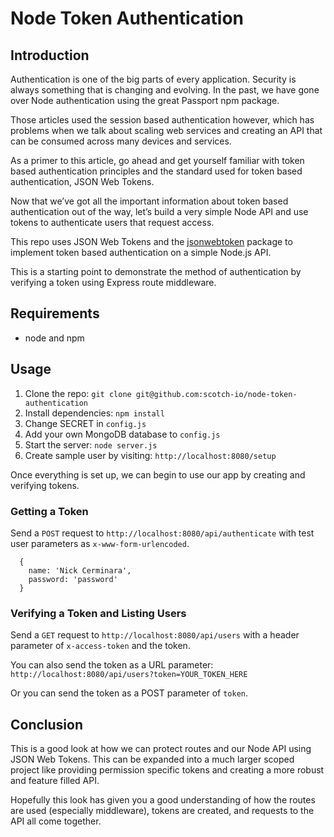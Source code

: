 # Node Token Authentication

## Introduction

Authentication is one of the big parts of every application. Security is always something that is changing and evolving. In the past, we have gone over Node authentication using the great Passport npm package.

Those articles used the session based authentication however, which has problems when we talk about scaling web services and creating an API that can be consumed across many devices and services.

As a primer to this article, go ahead and get yourself familiar with token based authentication principles and the standard used for token based authentication, JSON Web Tokens.

Now that we’ve got all the important information about token based authentication out of the way, let’s build a very simple Node API and use tokens to authenticate users that request access.

This repo uses JSON Web Tokens and the [jsonwebtoken](https://github.com/auth0/node-jsonwebtoken) package to implement token based authentication on a simple Node.js API.

This is a starting point to demonstrate the method of authentication by verifying a token using Express route middleware.

## Requirements

- node and npm

## Usage

1. Clone the repo: `git clone git@github.com:scotch-io/node-token-authentication`
2. Install dependencies: `npm install`
3. Change SECRET in `config.js`
4. Add your own MongoDB database to `config.js`
5. Start the server: `node server.js`
6. Create sample user by visiting: `http://localhost:8080/setup`

Once everything is set up, we can begin to use our app by creating and verifying tokens.

### Getting a Token

Send a `POST` request to `http://localhost:8080/api/authenticate` with test user parameters as `x-www-form-urlencoded`. 

```
  {
    name: 'Nick Cerminara',
    password: 'password'
  }
```

### Verifying a Token and Listing Users

Send a `GET` request to `http://localhost:8080/api/users` with a header parameter of `x-access-token` and the token.

You can also send the token as a URL parameter: `http://localhost:8080/api/users?token=YOUR_TOKEN_HERE`

Or you can send the token as a POST parameter of `token`.

## Conclusion

This is a good look at how we can protect routes and our Node API using JSON Web Tokens. This can be expanded into a much larger scoped project like providing permission specific tokens and creating a more robust and feature filled API.

Hopefully this look has given you a good understanding of how the routes are used (especially middleware), tokens are created, and requests to the API all come together.